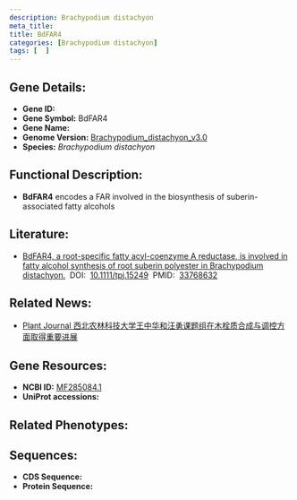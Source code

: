 ```yaml
---
description: Brachypodium distachyon
meta_title:
title: BdFAR4
categories: [Brachypodium distachyon]
tags: [  ]
---
```


## Gene Details:
- **Gene ID:**	[]()
- **Gene Symbol:** BdFAR4
- **Gene Name:** 
- **Genome Version:** [Brachypodium_distachyon_v3.0]()
- **Species:** *Brachypodium distachyon*

## Functional Description:
   - **BdFAR4** encodes a FAR involved in the biosynthesis of suberin-associated fatty alcohols

## Literature:
   - [BdFAR4, a root-specific fatty acyl-coenzyme A reductase, is involved in fatty alcohol synthesis of root suberin polyester in Brachypodium distachyon.]( https://onlinelibrary.wiley.com/doi/10.1111/tpj.15249)&nbsp;&nbsp;DOI:&nbsp;&nbsp;[10.1111/tpj.15249](https://onlinelibrary.wiley.com/doi/10.1111/tpj.15249)&nbsp;&nbsp;PMID:&nbsp;&nbsp;[33768632](https://pubmed.ncbi.nlm.nih.gov/33768632/)

## Related News:
   - [Plant Journal 西北农林科技大学王中华和汪勇课题组在木栓质合成与调控方面取得重要进展](https://mp.weixin.qq.com/s?__biz=Mzg3MDEwNDEyMg==&mid=2247507562&idx=7&sn=636b2ad79a4668922ca4559813095f7f&chksm=ce90733ff9e7fa295a68a6f8627448da0ed80c3c0430f88b5750f88a1c6c183ee8ed7e64afd8&scene=27#wechat_redirect)

## Gene Resources:
- **NCBI ID:** [MF285084.1](https://www.ncbi.nlm.nih.gov/gene/?term=MF285084.1)
- **UniProt accessions:** [](https://www.uniprot.org/uniprotkb//entry)

## Related Phenotypes:


## Sequences:
- **CDS Sequence:**
- **Protein Sequence:**
